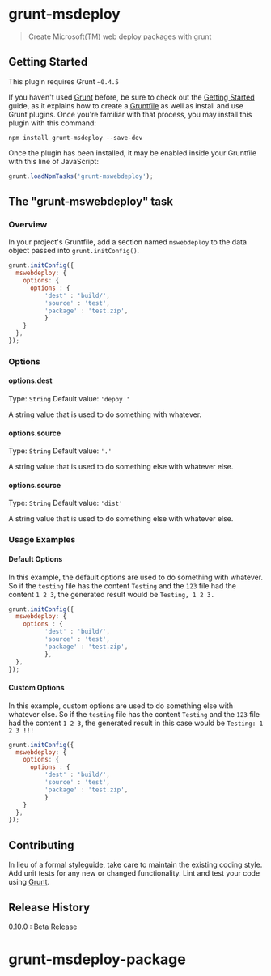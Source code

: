 # grunt-msdeploy

> Create Microsoft(TM) web deploy packages with grunt

## Getting Started
This plugin requires Grunt `~0.4.5`

If you haven't used [Grunt](http://gruntjs.com/) before, be sure to check out the [Getting Started](http://gruntjs.com/getting-started) guide, as it explains how to create a [Gruntfile](http://gruntjs.com/sample-gruntfile) as well as install and use Grunt plugins. Once you're familiar with that process, you may install this plugin with this command:

```shell
npm install grunt-msdeploy --save-dev
```

Once the plugin has been installed, it may be enabled inside your Gruntfile with this line of JavaScript:

```js
grunt.loadNpmTasks('grunt-mswebdeploy');
```

## The "grunt-mswebdeploy" task

### Overview
In your project's Gruntfile, add a section named `mswebdeploy` to the data object passed into `grunt.initConfig()`.

```js
grunt.initConfig({
  mswebdeploy: {
    options: {
      options : {
          'dest' : 'build/',
          'source' : 'test',
          'package' : 'test.zip',
          }
    }
  },
});
```

### Options

#### options.dest
Type: `String`
Default value: `'depoy '`

A string value that is used to do something with whatever.

#### options.source
Type: `String`
Default value: `'.'`

A string value that is used to do something else with whatever else.

#### options.source
Type: `String`
Default value: `'dist'`

A string value that is used to do something else with whatever else.

### Usage Examples

#### Default Options
In this example, the default options are used to do something with whatever. So if the `testing` file has the content `Testing` and the `123` file had the content `1 2 3`, the generated result would be `Testing, 1 2 3.`

```js
grunt.initConfig({
  mswebdeploy: {
    options : {
          'dest' : 'build/',
          'source' : 'test',
          'package' : 'test.zip',
          },
  },
});
```

#### Custom Options
In this example, custom options are used to do something else with whatever else. So if the `testing` file has the content `Testing` and the `123` file had the content `1 2 3`, the generated result in this case would be `Testing: 1 2 3 !!!`

```js
grunt.initConfig({
  mswebdeploy: {
    options: {
      options : {
          'dest' : 'build/',
          'source' : 'test',
          'package' : 'test.zip',
          }
    }
  },
});
```

## Contributing
In lieu of a formal styleguide, take care to maintain the existing coding style. Add unit tests for any new or changed functionality. Lint and test your code using [Grunt](http://gruntjs.com/).

## Release History
0.10.0 : Beta Release
# grunt-msdeploy-package
